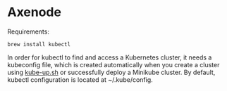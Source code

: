 # Axenode
Requirements:
```
brew install kubectl

```
In order for kubectl to find and access a Kubernetes cluster, it needs a kubeconfig file, which is created automatically when you create a cluster using [kube-up.sh](https://github.com/kubernetes/kubernetes/blob/master/cluster/kube-up.sh) or successfully deploy a Minikube cluster. By default, kubectl configuration is located at ~/.kube/config.
